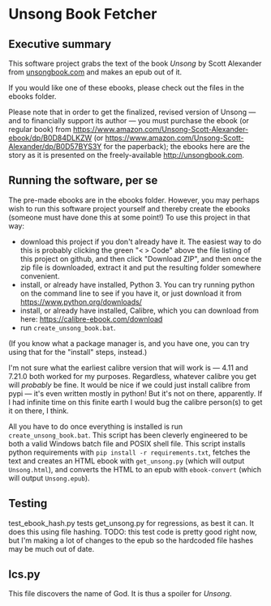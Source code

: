 # Unsong Book Fetcher

## Executive summary

This software project grabs the text of the book *Unsong* by Scott Alexander from [unsongbook.com](http://unsongbook.com) and makes an epub out of it.

If you would like one of these ebooks, please check out the files in the ebooks folder.

Please note that in order to get the finalized, revised version of Unsong — and to financially support its author — you must purchase the ebook (or regular book) from <https://www.amazon.com/Unsong-Scott-Alexander-ebook/dp/B0D84DLKZW> (or <https://www.amazon.com/Unsong-Scott-Alexander/dp/B0D57BYS3Y> for the paperback); the ebooks here are the story as it is presented on the freely-available <http://unsongbook.com>.

## Running the software, per se

The pre-made ebooks are in the ebooks folder. However, you may perhaps wish to run this software project yourself and thereby create the ebooks (someone must have done this at some point!) To use this project in that way:
- download this project if you don't already have it. The easiest way to do this is probably clicking the green "< > Code" above the file listing of this project on github, and then click "Download ZIP", and then once the zip file is downloaded, extract it and put the resulting folder somewhere convenient.
- install, or already have installed, Python 3. You can try running python on the command line to see if you have it, or just download it from https://www.python.org/downloads/
- install, or already have installed, Calibre, which you can download from here: <https://calibre-ebook.com/download>
- run `create_unsong_book.bat`.

(If you know what a package manager is, and you have one, you can try using that for the "install" steps, instead.)

I'm not sure what the earliest calibre version that will work is — 4.11 and 7.21.0 both worked for my purposes. Regardless, whatever calibre you get will *probably* be fine. It would be nice if we could just install calibre from pypi — it's even written mostly in python! But it's not on there, apparently. If I had infinite time on this finite earth I would bug the calibre person(s) to get it on there, I think.

All you have to do once everything is installed is run `create_unsong_book.bat`. This script has been cleverly engineered to be both a valid Windows batch file and POSIX shell file. This script installs python requirements with `pip install -r requirements.txt`, fetches the text and creates an HTML ebook with `get_unsong.py` (which will output `Unsong.html`), and converts the HTML to an epub with `ebook-convert` (which will output `Unsong.epub`).

## Testing

test_ebook_hash.py tests get_unsong.py for regressions, as best it can. It does this using file hashing. TODO: this test code is pretty good right now, but I'm making a lot of changes to the epub so the hardcoded file hashes may be much out of date.

## lcs.py

This file discovers the name of God. It is thus a spoiler for _Unsong_.
